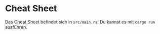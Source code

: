 # Cheat Sheet

Das Cheat Sheet befindet sich in `src/main.rs`. Du kannst es mit `cargo run` ausführen.